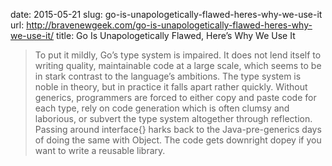 date: 2015-05-21
slug: go-is-unapologetically-flawed-heres-why-we-use-it
url: http://bravenewgeek.com/go-is-unapologetically-flawed-heres-why-we-use-it/
title: Go Is Unapologetically Flawed, Here’s Why We Use It

> To put it mildly, Go’s type system is impaired. It does not lend itself to writing quality, maintainable code at a large scale, which seems to be in stark contrast to the language’s ambitions. The type system is noble in theory, but in practice it falls apart rather quickly. Without generics, programmers are forced to either copy and paste code for each type, rely on code generation which is often clumsy and laborious, or subvert the type system altogether through reflection. Passing around interface{} harks back to the Java-pre-generics days of doing the same with Object. The code gets downright dopey if you want to write a reusable library.